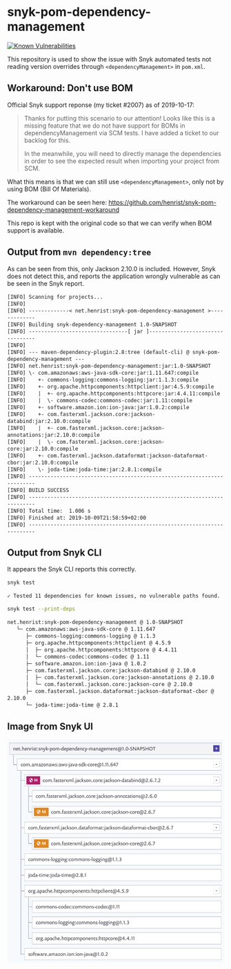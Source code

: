 # snyk-pom-dependency-management

[![Known Vulnerabilities](https://snyk.io/test/github/henrist/snyk-pom-dependency-management/badge.svg)](https://snyk.io/test/github/henrist/snyk-pom-dependency-management)

This repository is used to show the issue with Snyk
automated tests not reading version overrides through
`<dependencyManagement>` in `pom.xml`.

## Workaround: Don't use BOM

Official Snyk support reponse (my ticket #2007) as of 2019-10-17:

> Thanks for putting this scenario to our attention! Looks like
> this is a missing feature that we do not have support for BOMs in
> dependencyManagement via SCM tests. I have added a ticket to our
> backlog for this.
>
> In the meanwhile, you will need to directly manage the dependencies
> in order to see the expected result when importing your project from SCM.

What this means is that we can still use `<dependencyManagement>`,
only not by using BOM (Bill Of Materials).

The workaround can be seen here:
https://github.com/henrist/snyk-pom-dependency-management-workaround

This repo is kept with the original code so that we can
verify when BOM support is available.

## Output from `mvn dependency:tree`

As can be seen from this, only Jackson 2.10.0 is included.
However, Snyk does not detect this, and reports the application
wrongly vulnerable as can be seen in the Snyk report.

```text
[INFO] Scanning for projects...
[INFO]
[INFO] -------------< net.henrist:snyk-pom-dependency-management >-------------
[INFO] Building snyk-dependency-management 1.0-SNAPSHOT
[INFO] --------------------------------[ jar ]---------------------------------
[INFO]
[INFO] --- maven-dependency-plugin:2.8:tree (default-cli) @ snyk-pom-dependency-management ---
[INFO] net.henrist:snyk-pom-dependency-management:jar:1.0-SNAPSHOT
[INFO] \- com.amazonaws:aws-java-sdk-core:jar:1.11.647:compile
[INFO]    +- commons-logging:commons-logging:jar:1.1.3:compile
[INFO]    +- org.apache.httpcomponents:httpclient:jar:4.5.9:compile
[INFO]    |  +- org.apache.httpcomponents:httpcore:jar:4.4.11:compile
[INFO]    |  \- commons-codec:commons-codec:jar:1.11:compile
[INFO]    +- software.amazon.ion:ion-java:jar:1.0.2:compile
[INFO]    +- com.fasterxml.jackson.core:jackson-databind:jar:2.10.0:compile
[INFO]    |  +- com.fasterxml.jackson.core:jackson-annotations:jar:2.10.0:compile
[INFO]    |  \- com.fasterxml.jackson.core:jackson-core:jar:2.10.0:compile
[INFO]    +- com.fasterxml.jackson.dataformat:jackson-dataformat-cbor:jar:2.10.0:compile
[INFO]    \- joda-time:joda-time:jar:2.8.1:compile
[INFO] ------------------------------------------------------------------------
[INFO] BUILD SUCCESS
[INFO] ------------------------------------------------------------------------
[INFO] Total time:  1.006 s
[INFO] Finished at: 2019-10-09T21:58:59+02:00
[INFO] ------------------------------------------------------------------------
```

## Output from Snyk CLI

It appears the Snyk CLI reports this correctly.

```bash
snyk test
```

```text
✓ Tested 11 dependencies for known issues, no vulnerable paths found.
```

```bash
snyk test --print-deps
```

```text
net.henrist:snyk-pom-dependency-management @ 1.0-SNAPSHOT
   └─ com.amazonaws:aws-java-sdk-core @ 1.11.647
      ├─ commons-logging:commons-logging @ 1.1.3
      ├─ org.apache.httpcomponents:httpclient @ 4.5.9
      │  ├─ org.apache.httpcomponents:httpcore @ 4.4.11
      │  └─ commons-codec:commons-codec @ 1.11
      ├─ software.amazon.ion:ion-java @ 1.0.2
      ├─ com.fasterxml.jackson.core:jackson-databind @ 2.10.0
      │  ├─ com.fasterxml.jackson.core:jackson-annotations @ 2.10.0
      │  └─ com.fasterxml.jackson.core:jackson-core @ 2.10.0
      ├─ com.fasterxml.jackson.dataformat:jackson-dataformat-cbor @ 2.10.0
      └─ joda-time:joda-time @ 2.8.1
```

## Image from Snyk UI

![Snyk UI](snyk-ui-dependency-tree.png)
